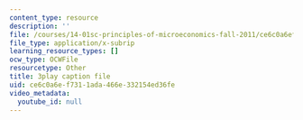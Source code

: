 ```yaml
---
content_type: resource
description: ''
file: /courses/14-01sc-principles-of-microeconomics-fall-2011/ce6c0a6ef7311ada466e332154ed36fe_RFTa52F8YZ0.srt
file_type: application/x-subrip
learning_resource_types: []
ocw_type: OCWFile
resourcetype: Other
title: 3play caption file
uid: ce6c0a6e-f731-1ada-466e-332154ed36fe
video_metadata:
  youtube_id: null
---
```


